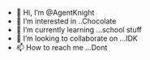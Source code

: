 - 👋 Hi, I’m @AgentKnight
- 👀 I’m interested in ..Chocolate
- 🌱 I’m currently learning ...school stuff
- 💞️ I’m looking to collaborate on ...IDK
- 📫 How to reach me ...Dont 

<!---
AgentKnight/AgentKnight is a ✨ special ✨ repository because its `README.md` (this file) appears on your GitHub profile.
You can click the Preview link to take a look at your changes.
--->
